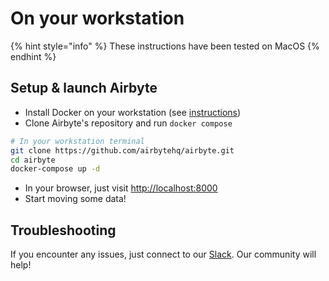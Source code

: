 # On your workstation

{% hint style="info" %}
These instructions have been tested on MacOS
{% endhint %}

## Setup & launch Airbyte

* Install Docker on your workstation \(see [instructions](https://www.docker.com/products/docker-desktop)\)
* Clone Airbyte's repository and run `docker compose`

```bash
# In your workstation terminal
git clone https://github.com/airbytehq/airbyte.git
cd airbyte
docker-compose up -d
```

* In your browser, just visit [http://localhost:8000](http://localhost:8000)
* Start moving some data!

## Troubleshooting

If you encounter any issues, just connect to our [Slack](https://slack.airbyte.io). Our community will help!

